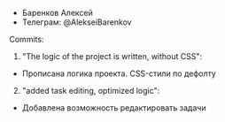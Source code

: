 - Баренков Алексей
- Телеграм: @AlekseiBarenkov

Commits:

1. "The logic of the project is written, without CSS":
- Прописана логика проекта. CSS-стили по дефолту

2. "added task editing, optimized logic":
- Добавлена возможность редактировать задачи
